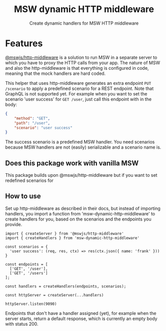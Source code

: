 <h1 align="center">MSW dynamic HTTP middleware</h1>

<p align="center">Create dynamic handlers for MSW HTTP middleware</p>

# Features

[@mswjs/http-middleware](https://github.com/mswjs/http-middleware) is a solution to run MSW in a separate server to which you have to proxy the HTTP calls from your app.
The nature of MSW and also the http-middleware is that everything is configured in code, meaning that the mock handlers are hard coded.

This helper that uses http-middleware generates an extra endpoint `PUT /scenario` to apply a predefined scenario for a REST endpoint. Note that GraphQL is not supported yet.
For example when you want to set the scenario 'user success' for `GET /user`, just call this endpoint with in the body:

```json
{
    "method": "GET",
    "path": "/user",
    "scenario": "user success"
}
```

The success scenario is a predefined MSW handler.
You need scenarios because MSW handlers are not (easily) serializable and a scenario name is.

## Does this package work with vanilla MSW

This package builds upon @mswjs/http-middleware but if you want to set redefined scenarios for 

## How to use

Set up http-middleware as described in their docs, but instead of importing handlers, you import a function from 'msw-dynamic-http-middleware' to create handlers for you, based on the scenarios and the endpoints you provide.

```
import { createServer } from '@mswjs/http-middleware'
import { createHandlers } from 'msw-dynamic-http-middleware'

const scenarios = {
  'user success': (req, res, ctx) => res(ctx.json({ name: 'frank' }))
}
  
const endpoints = [
  ['GET', '/user'],
  ['GET', '/users']
];

const handlers = createHandlers(endpoints, scenarios);

const httpServer = createServer(...handlers)

httpServer.listen(9090)
```

Endpoints that don't have a handler assigned (yet), for example when the server starts, return a default response, which is currently an empty body with status 200.
